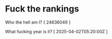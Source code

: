 # Fuck the rankings

Who the hell am I?
{ 24636049 }

What fucking year is it?
[ 2025-04-02T05:20:00Z ]
